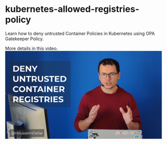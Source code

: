 # kubernetes-allowed-registries-policy

Learn how to deny untrusted Container Policies in Kubernetes using OPA Gatekeeper Policy.

More details in this video.
<a href="https://www.youtube.com/watch?v=P7RV9zgkGog&list=PLpbcUe4chE79sB7Jg7B4z3HytqUUEwcNE&index=38"><img src="https://github.com/HoussemDellai/kubernetes-allowed-registries-policy/blob/main/thumbnail.jpg?raw=true"/></a>
